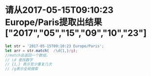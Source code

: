 # 请从2017-05-15T09:10:23 Europe/Paris提取出结果["2017","05","15","09","10","23"]

```js
let str = '2017-05-15T09:10:23 Europe/Paris';
let arr = str.match(  /\d{1,}/g); 
//match会返回一个数组，
// \d 查找数字  
// {1,} 表示至少重复几次 
// /g表示全局搜索
```